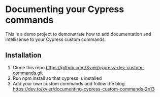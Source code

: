 # Documenting your Cypress commands

This is a demo project to demonstrate how to add documentation and intellisense to your Cypress
custom commands. 

## Installation
1. Clone this repo https://github.com/Xvier/cypress-dev-custom-commands.git
2. Run npm install so that cypress is installed
3. Add your own custom commands and follow the blog https://dev.to/xvier/documenting-cypress-custom-commands-2n13
